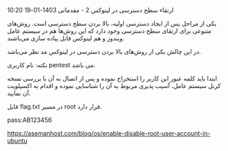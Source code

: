  ارتقاء سطح دسترسی در لینوکس 2 - مقدماتی
1403-01-19 10:20

یکی از مراحل پس از ایجاد دسترسی اولیه، بالا بردن سطح دسترسی است. روش‌های متنوعی برای ارتقای سطح دسترسی وجود دارد که این روش‌ها هم در سیستم عامل ویندوز و هم لینوکس قابل پیاده سازی می‌باشند.

در این چالش یکی از روش‌های بالا بردن دسترسی در لینوکس مد نظر می‌باشد.

نکته: نام کاربری pentest می باشد.

ابتدا باید کلمه عبور این کاربر را استخراج نموده و پس از اتصال به آن با بررسی نسخه کرنل سیستم عامل، آسیب پذیری مربوط به آن را شناسایی نموده و اقدام به اکسپلویت آن نمایید.

فایل flag.txt در مسیر root قرار دارد.

pass:AB123456


https://asemanhost.com/blog/os/enable-disable-root-user-account-in-ubuntu

